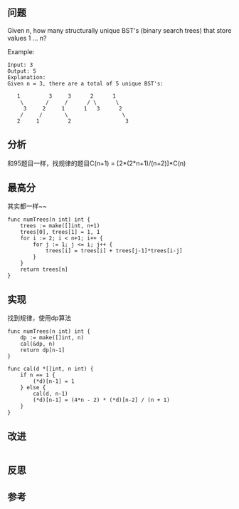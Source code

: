 ## 问题
Given n, how many structurally unique BST's (binary search trees) that store values 1 ... n?

Example:
```
Input: 3
Output: 5
Explanation:
Given n = 3, there are a total of 5 unique BST's:

   1         3     3      2      1
    \       /     /      / \      \
     3     2     1      1   3      2
    /     /       \                 \
   2     1         2                 3
```

## 分析
和95题目一样，找规律的题目C(n+1) = [2*(2*n+1)/(n+2)]*C(n)

## 最高分
其实都一样~~
```golang
func numTrees(n int) int {
    trees := make([]int, n+1)
    trees[0], trees[1] = 1, 1
    for i := 2; i < n+1; i++ {
        for j := 1; j <= i; j++ {
            trees[i] = trees[i] + trees[j-1]*trees[i-j]
        }
    }
    return trees[n]
}
```

## 实现
找到规律，使用dp算法
```golang
func numTrees(n int) int {
    dp := make([]int, n)
    cal(&dp, n)
    return dp[n-1]
}

func cal(d *[]int, n int) {
    if n == 1 {
        (*d)[n-1] = 1
    } else {
        cal(d, n-1)
        (*d)[n-1] = (4*n - 2) * (*d)[n-2] / (n + 1)
    }
}
```

## 改进
```golang

```

## 反思

## 参考